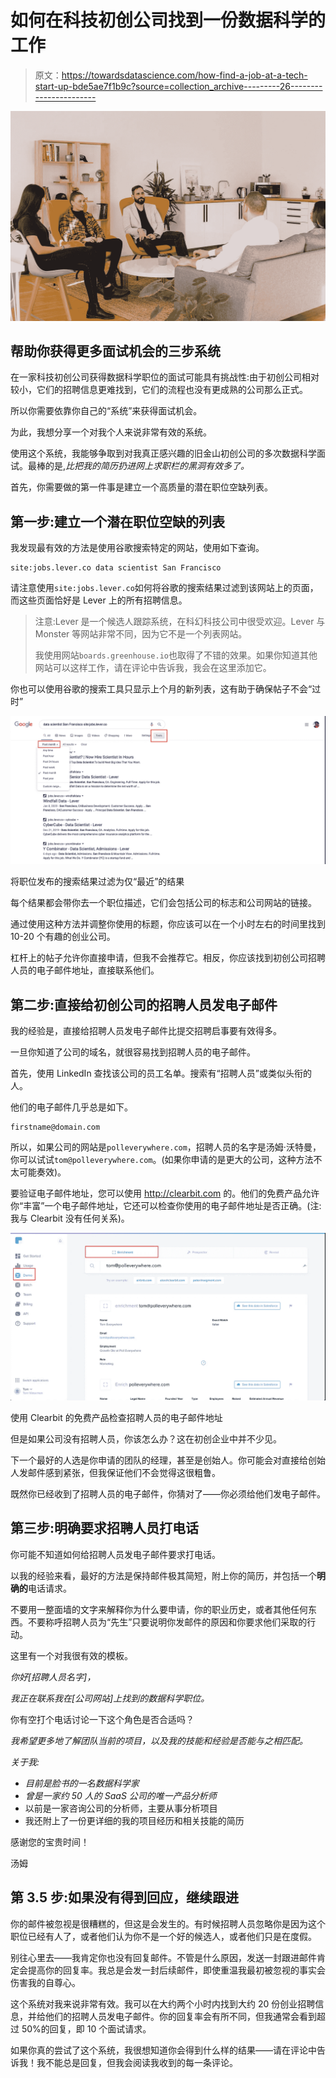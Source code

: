# 如何在科技初创公司找到一份数据科学的工作

> 原文：<https://towardsdatascience.com/how-find-a-job-at-a-tech-start-up-bde5ae7f1b9c?source=collection_archive---------26----------------------->

![](img/d4585104ef524715b5d4fdc2007c393f.png)

## 帮助你获得更多面试机会的三步系统

在一家科技初创公司获得数据科学职位的面试可能具有挑战性:由于初创公司相对较小，它们的招聘信息更难找到，它们的流程也没有更成熟的公司那么正式。

所以你需要依靠你自己的“系统”来获得面试机会。

为此，我想分享一个对我个人来说非常有效的系统。

使用这个系统，我能够争取到对我真正感兴趣的旧金山初创公司的多次数据科学面试。最棒的是,*比把我的简历扔进网上求职栏的黑洞有效多了。*

首先，你需要做的第一件事是建立一个高质量的潜在职位空缺列表。

## 第一步:建立一个潜在职位空缺的列表

我发现最有效的方法是使用谷歌搜索特定的网站，使用如下查询。

```
site:jobs.lever.co data scientist San Francisco
```

请注意使用`site:jobs.lever.co`如何将谷歌的搜索结果过滤到该网站上的页面，而这些页面恰好是 Lever 上的所有招聘信息。

> 注意:Lever 是一个候选人跟踪系统，在科幻科技公司中很受欢迎。Lever 与 Monster 等网站非常不同，因为它不是一个列表网站。
> 
> 我使用网站`boards.greenhouse.io`也取得了不错的效果。如果你知道其他网站可以这样工作，请在评论中告诉我，我会在这里添加它。

你也可以使用谷歌的搜索工具只显示上个月的新列表，这有助于确保帖子不会“过时”

![](img/4c5cb3b3c38c38c420bc8861e54afdba.png)

将职位发布的搜索结果过滤为仅“最近”的结果

每个结果都会带你去一个职位描述，它们会包括公司的标志和公司网站的链接。

通过使用这种方法并调整你使用的标题，你应该可以在一个小时左右的时间里找到 10-20 个有趣的创业公司。

杠杆上的帖子允许你直接申请，但我不会推荐它。相反，你应该找到初创公司招聘人员的电子邮件地址，直接联系他们。

## 第二步:直接给初创公司的招聘人员发电子邮件

我的经验是，直接给招聘人员发电子邮件比提交招聘启事要有效得多。

一旦你知道了公司的域名，就很容易找到招聘人员的电子邮件。

首先，使用 LinkedIn 查找该公司的员工名单。搜索有“招聘人员”或类似头衔的人。

他们的电子邮件几乎总是如下。

```
firstname@domain.com
```

所以，如果公司的网站是`polleverywhere.com`，招聘人员的名字是汤姆·沃特曼，你可以试试`tom@polleverywhere.com`。(如果你申请的是更大的公司，这种方法不太可能奏效)。

要验证电子邮件地址，您可以使用 http://clearbit.com 的。他们的免费产品允许你“丰富”一个电子邮件地址，它还可以检查你使用的电子邮件地址是否正确。(注:我与 Clearbit 没有任何关系)。

![](img/73d9b5c762565ffcb4def2dd42a0d305.png)

使用 Clearbit 的免费产品检查招聘人员的电子邮件地址

但是如果公司没有招聘人员，你该怎么办？这在初创企业中并不少见。

下一个最好的人选是你申请的团队的经理，甚至是创始人。你可能会对直接给创始人发邮件感到紧张，但我保证他们不会觉得这很粗鲁。

既然你已经收到了招聘人员的电子邮件，你猜对了——你必须给他们发电子邮件。

## 第三步:明确要求招聘人员打电话

你可能不知道如何给招聘人员发电子邮件要求打电话。

以我的经验来看，最好的方法是保持邮件极其简短，附上你的简历，并包括一个**明确的**电话请求。

不要用一整面墙的文字来解释你为什么要申请，你的职业历史，或者其他任何东西。不要称呼招聘人员为“先生”只要说明你发邮件的原因和你要求他们采取的行动。

这里有一个对我很有效的模板。

*你好[招聘人员名字]，*

*我正在联系我在[公司网站]上找到的数据科学职位。*

你有空打个电话讨论一下这个角色是否合适吗？

*我希望更多地了解团队当前的项目，以及我的技能和经验是否能与之相匹配。*

*关于我:*

*   *目前是脸书的一名数据科学家*
*   *曾是一家约 50 人的 SaaS 公司的唯一产品分析师*
*   以前是一家咨询公司的分析师，主要从事分析项目
*   我还附上了一份更详细的我的项目经历和相关技能的简历

感谢您的宝贵时间！

汤姆

## 第 3.5 步:如果没有得到回应，继续跟进

你的邮件被忽视是很糟糕的，但这是会发生的。有时候招聘人员忽略你是因为这个职位已经有人了，或者他们认为你不是一个好的候选人，或者他们只是在度假。

别往心里去——我肯定你也没有回复邮件。不管是什么原因，发送一封跟进邮件肯定会提高你的回复率。我总是会发一封后续邮件，即使重温我最初被忽视的事实会伤害我的自尊心。

这个系统对我来说非常有效。我可以在大约两个小时内找到大约 20 份创业招聘信息，并给他们的招聘人员发电子邮件。你的回复率会有所不同，但我通常会看到超过 50%的回复，即 10 个面试请求。

如果你真的尝试了这个系统，我很想知道你会得到什么样的结果——请在评论中告诉我！我不能总是回复，但我会阅读我收到的每一条评论。